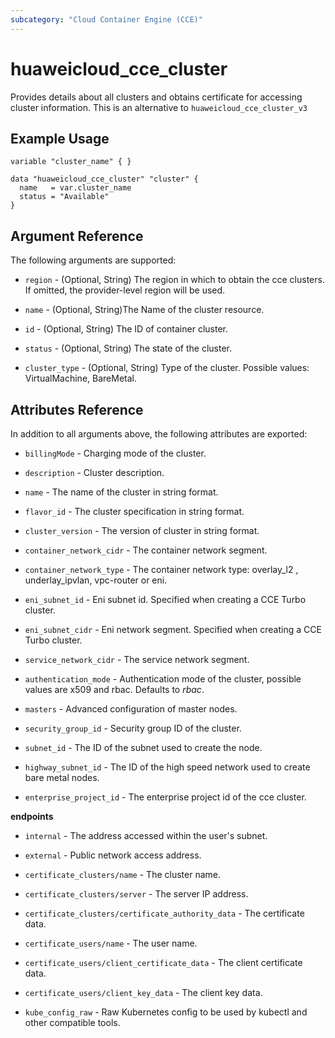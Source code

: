 ```yaml
---
subcategory: "Cloud Container Engine (CCE)"
---
```


# huaweicloud\_cce\_cluster

Provides details about all clusters and obtains certificate for accessing cluster information.
This is an alternative to `huaweicloud_cce_cluster_v3`

## Example Usage

```hcl
variable "cluster_name" { }

data "huaweicloud_cce_cluster" "cluster" {
  name   = var.cluster_name
  status = "Available"
}
```

## Argument Reference

The following arguments are supported:

* `region` - (Optional, String) The region in which to obtain the cce clusters. If omitted, the provider-level region will be used.

* `name` -  (Optional, String)The Name of the cluster resource.
 
* `id` - (Optional, String) The ID of container cluster.

* `status` - (Optional, String) The state of the cluster.

* `cluster_type` - (Optional, String) Type of the cluster. Possible values: VirtualMachine, BareMetal.

## Attributes Reference

In addition to all arguments above, the following attributes are exported:

* `billingMode` - Charging mode of the cluster.

* `description` - Cluster description.

* `name` - The name of the cluster in string format.
  
* `flavor_id` - The cluster specification in string format.

* `cluster_version` - The version of cluster in string format.

* `container_network_cidr` - The container network segment.

* `container_network_type` - The container network type: overlay_l2 , underlay_ipvlan, vpc-router or eni.

* `eni_subnet_id` - Eni subnet id. Specified when creating a CCE Turbo cluster.

* `eni_subnet_cidr` - Eni network segment. Specified when creating a CCE Turbo cluster.

* `service_network_cidr` - The service network segment.

* `authentication_mode` - Authentication mode of the cluster, possible values are x509 and rbac. Defaults to *rbac*.

* `masters` - Advanced configuration of master nodes.

* `security_group_id` - Security group ID of the cluster.
  
* `subnet_id` - The ID of the subnet used to create the node.

* `highway_subnet_id` - The ID of the high speed network used to create bare metal nodes.

* `enterprise_project_id` - The enterprise project id of the cce cluster.

**endpoints**

* `internal` - The address accessed within the user's subnet.

* `external` - Public network access address.

* `certificate_clusters/name` - The cluster name.

* `certificate_clusters/server` - The server IP address.

* `certificate_clusters/certificate_authority_data` - The certificate data.

* `certificate_users/name` - The user name.

* `certificate_users/client_certificate_data` - The client certificate data.

* `certificate_users/client_key_data` - The client key data.

* `kube_config_raw` - Raw Kubernetes config to be used by kubectl and other compatible tools.
